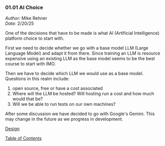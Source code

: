 ### 01.01 AI Choice ###

*Author:* Mike Rehner \
*Date:* 2/20/25

One of the decisions that have to be made is what AI (Artificial Intelligence) 
platform choice to start with. 

First we need to decide whether we go with a base model LLM (Large Language Model) 
and adapt it from there. 
Since training an LLM is resource expensive using an existing LLM as the base 
model seems to be the best course to start with IMO.

Then we have to decide which LLM we would use as a base model. Questions in 
this realm include:

1. open source, free or have a cost associated
2. Where will the LLM be hosted?  Will hosting run a cost and how much would 
   that be?
3. Will we be able to run tests on our own machines?

After some discussion we have decided to go with Google's Gemini. This may 
change in the future as we progress in development. 

[Design](01Design.md)

[Table of Contents](../TOC.md)

